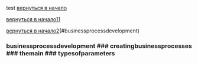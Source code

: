 test
[вернуться в начало](general.md)

[вернуться в начало1](general.md)[1](#businessprocessdevelopment)

[вернуться в начало2](general.md)(#businessprocessdevelopment)
### businessprocessdevelopment  ### creatingbusinessprocesses ### themain ### typesofparameters
